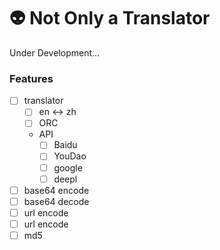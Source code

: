 
# 👽 Not Only a Translator

Under Development...

### Features
* [ ] translator
  * [ ] en <-> zh
  * [ ] ORC
  * API
    * [ ] Baidu
    * [ ] YouDao
    * [ ] google
    * [ ] deepl
* [ ] base64 encode
* [ ] base64 decode
* [ ] url encode
* [ ] url encode
* [ ] md5